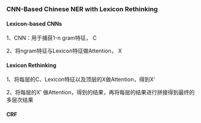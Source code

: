 ### CNN-Based Chinese NER with Lexicon Rethinking

#### Lexicon-based CNNs

1、CNN：用于捕获1-n gram特征， C

2、将ngram特征与Lexicon特征做Attention， X

#### Lexicon Rethinking

1、将每层的C、Lexicon特征以及顶层的X做Attention，得到X‘

2、将每层的X’ 做Attention，得到的结果，再将每层的结果进行拼接得到最终的多层次结果

#### CRF


